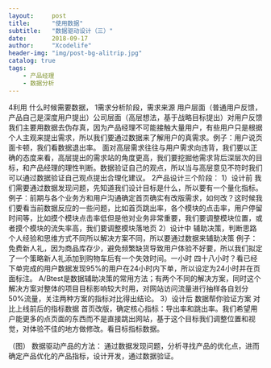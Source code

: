 ```yaml
---
layout:     post
title:      "使用数据"
subtitle:   "数据驱动设计（三）"
date:       2018-09-17
author:     "Xcodelife"
header-img: "img/post-bg-alitrip.jpg"
catalog: true
tags:
    - 产品经理
    - 数据分析
---
```

4利用
什么时候需要数据， 
1需求分析阶段，需求来源 用户层面（普通用户反馈，产品自己是深度用户提出）公司层面（高层想法，基于战略目标提出）对用户反馈我们主要用数据去伪存真，因为产品经理不可能接触大量用户，有些用户只是根据个人主观来提出需求，所以我们要通过数据来了解用户的真需求。例子：用户说页面卡顿，我们看数据退出率。 
面对高层需求往往与用户需求向违背，我们要以正确的态度来看，高层提出的需求站的角度更高，我们要挖掘他需求背后深层次的目标，和产品经理的理性判断。数据验证自己的观点，所以当与高层意见不符时我们可以通过数据验证自己观点提出合理化建议。 
2产品设计三个阶段： 
1）设计前 我们需要通过数据发现问题，先知道我们设计目标是什么，所以要有一个量化指标。例子：前期与各个业务方和用户沟通确定首页确实有改版需求，如何改？这时候我们要看当前数据反应的一些问题，比如首页跳出率，各个模块的点击率，用户停留时间等，比如摸个模块点击率低但是他对业务非常重要，我们要调整模块位置，或者摸个模块的流失率高，我们要调整模块落地页 
2）设计中 辅助决策，判断思路 
个人经验和思维方式不同所以解决方案不同，所以要通过数据来辅助决策 
例子：免费新人礼，因为商品库存少，避免频繁缺货导致用户体验不好要，所以我们拟定了一个策略新人礼添加到购物车后有一个失效时间。一小时 四十八小时？看已经下单完成的用户数据发现95%的用户在24小时内下单，所以设定为24小时并在页面标注。 
A/Btest是数据辅助决策的常用方法；有两个不同的解决方案，同时这个解决方案对整体的项目目标影响较大时用，对网站访问流量进行抽样各自划分50%流量，关注两种方案的指标对比得出结论。 
3）设计后 数据帮你验证方案 
对比上线前后的指标数据 
首页改版，确定核心指标：导出率和跳出率。我们希望用户能更多的点页面的东西而不是直接跳出网站，基于这个目标我们调整位置和视觉，对体验不佳的地方做修改。看目标指标数据。 

（图）
数据驱动产品的方法：
通过数据发现问题，分析寻找产品的优化点，进而确定产品优化的产品指标，设计开发，通过数据验证。



